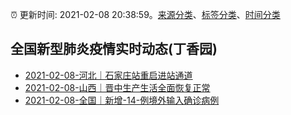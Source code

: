 :alarm_clock: 更新时间: 2021-02-08 20:38:59。[来源分类](../README.md)、[标签分类](../TAGS.md)、[时间分类](../TIMELINE.md)

## 全国新型肺炎疫情实时动态(丁香园)




- [2021-02-08-河北｜石家庄站重启进站通道](http://app.cctv.com/special/cportal/detail/arti/index.html?id=ArtigcCxCAiIyd7s4Kxfh9zZ210208&isfromapp=1) 
- [2021-02-08-山西｜晋中生产生活全面恢复正常](http://app.cctv.com/special/cportal/detail/arti/index.html?id=ArtiorLw1bGTQjKz2fSyC5Ep210208&isfromapp=1) 
- [2021-02-08-全国｜新增-14-例境外输入确诊病例](http://app.cctv.com/special/cportal/detail/arti/index.html?id=ArtizY0YLWTTM0PCng6IjJRa210208&isfromapp=1) 